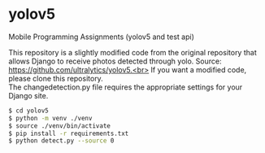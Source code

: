 # yolov5
Mobile Programming Assignments (yolov5 and test api)

This repository is a slightly modified code from the original repository that allows Django to receive photos detected through yolo.
Source: https://github.com/ultralytics/yolov5.<br>
If you want a modified code, please clone this repository.<br>
The changedetection.py file requires the appropriate settings for your Django site.

``` bash
$ cd yolov5
$ python -m venv ./venv
$ source ./venv/bin/activate
$ pip install -r requirements.txt
$ python detect.py --source 0
```
